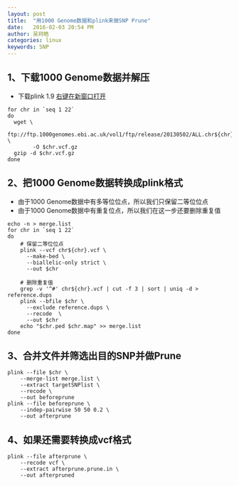 ```yaml
---
layout: post
title:  "用1000 Genome数据和plink来做SNP Prune"
date:   2016-02-03 20:54 PM
author: 吴珂皓
categories: linux
keywords: SNP
---
```


## 1、下载1000 Genome数据并解压
 - 下载plink 1.9 [右键在新窗口打开](https://www.cog-genomics.org/plink2)
```shell
for chr in `seq 1 22`
do
  wget \
        ftp://ftp.1000genomes.ebi.ac.uk/vol1/ftp/release/20130502/ALL.chr${chr}.phase3_shapeit2_mvncall_integrated_v5a.20130502.genotypes.vcf.gz \
        -O $chr.vcf.gz
  gzip -d $chr.vcf.gz
done
```

## 2、把1000 Genome数据转换成plink格式
  - 由于1000 Genome数据中有多等位位点，所以我们只保留二等位位点
  - 由于1000 Genome数据中有重复位点，所以我们在这一步还要删除重复值

```shell
echo -n > merge.list
for chr in `seq 1 22`
do
    # 保留二等位位点
    plink --vcf chr${chr}.vcf \
      --make-bed \
      --biallelic-only strict \
      --out $chr
    
    # 删除重复值
    grep -v '^#' chr${chr}.vcf | cut -f 3 | sort | uniq -d > reference.dups
    plink --bfile $chr \
      --exclude reference.dups \
      --recode  \
      --out $chr
    echo "$chr.ped $chr.map" >> merge.list
done
```

## 3、合并文件并筛选出目的SNP并做Prune

```shell
plink --file $chr \
    --merge-list merge.list \
    --extract targetSNPlist \
    --recode \
    --out beforeprune
plink --file beforeprune \
    --indep-pairwise 50 50 0.2 \
    --out afterprune
```

## 4、如果还需要转换成vcf格式
```shell
plink --file afterprune \
    --recode vcf \
    --extract afterprune.prune.in \
    --out afterpruned
```
